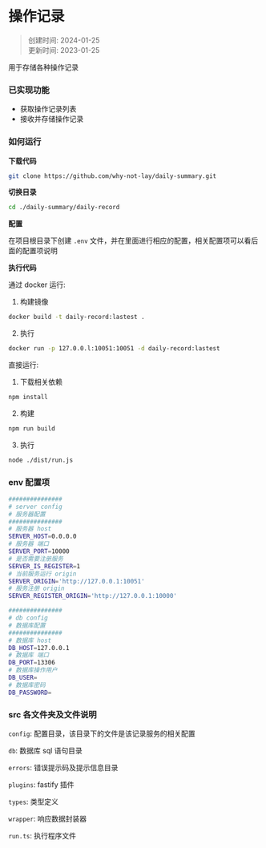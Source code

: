 # 操作记录

> 创建时间: 2024-01-25  
> 更新时间: 2023-01-25

用于存储各种操作记录

### 已实现功能
* 获取操作记录列表
* 接收并存储操作记录

### 如何运行
**下载代码**
```bash
git clone https://github.com/why-not-lay/daily-summary.git
```
**切换目录**
```bash
cd ./daily-summary/daily-record
```
**配置**

在项目根目录下创建 `.env` 文件，并在里面进行相应的配置，相关配置项可以看后面的配置项说明

**执行代码**

通过 docker 运行:
1. 构建镜像
```bash
docker build -t daily-record:lastest .
```
2. 执行 
```bash
docker run -p 127.0.0.l:10051:10051 -d daily-record:lastest
```

直接运行:
1. 下载相关依赖
```bash
npm install
```
2. 构建
```bash
npm run build
```
3. 执行
```bash
node ./dist/run.js
```
### env 配置项
```bash
###############
# server config
# 服务器配置
###############
# 服务器 host
SERVER_HOST=0.0.0.0
# 服务器 端口
SERVER_PORT=10000
# 是否需要注册服务
SERVER_IS_REGISTER=1
# 当前服务运行 origin
SERVER_ORIGIN='http://127.0.0.1:10051'
# 服务注册 origin
SERVER_REGISTER_ORIGIN='http://127.0.0.1:10000'

###############
# db config
# 数据库配置 
###############
# 数据库 host
DB_HOST=127.0.0.1
# 数据库 端口
DB_PORT=13306
# 数据库操作用户
DB_USER=
# 数据库密码
DB_PASSWORD=
```

### src 各文件夹及文件说明
`config`: 配置目录，该目录下的文件是该记录服务的相关配置

`db`: 数据库 sql 语句目录

`errors`: 错误提示码及提示信息目录

`plugins`: fastify 插件

`types`: 类型定义

`wrapper`: 响应数据封装器

`run.ts`: 执行程序文件
